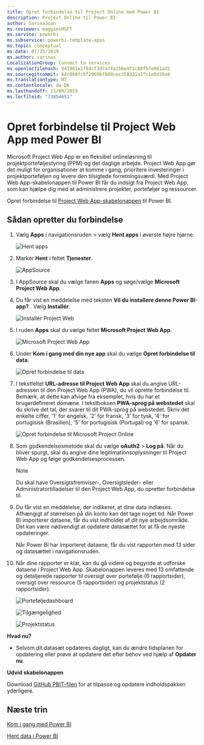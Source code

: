 ```yaml
---
title: Opret forbindelse til Project Online med Power BI
description: Project Online til Power BI
author: SarinaJoan
ms.reviewer: maggiesMSFT
ms.service: powerbi
ms.subservice: powerbi-template-apps
ms.topic: conceptual
ms.date: 07/25/2019
ms.author: sarinas
LocalizationGroup: Connect to services
ms.openlocfilehash: 941981e1f84cf3d7a74a156e4f1c88f57e061ad2
ms.sourcegitcommit: 64c860fcbf2969bf089cec358331a1fc1e0d39a8
ms.translationtype: HT
ms.contentlocale: da-DK
ms.lasthandoff: 11/09/2019
ms.locfileid: "73854651"
---
```

# <a name="connect-to-project-web-app-with-power-bi"></a>Opret forbindelse til Project Web App med Power BI
Microsoft Project Web App er en fleksibel onlineløsning til projektporteføljestyring (PPM) og det daglige arbejde. Project Web App gør det muligt for organisationer at komme i gang, prioritere investeringer i projektporteføljen og levere den tilsigtede forretningsværdi. Med Project Web App-skabelonappen til Power BI får du indsigt fra Project Web App, som kan hjælpe dig med at administrere projekter, porteføljer og ressourcer.

Opret forbindelse til [Project Web App-skabelonappen](https://appsource.microsoft.com/product/power-bi/pbi_msprojectonline.pbi-microsoftprojectwebapp) til Power BI.

## <a name="how-to-connect"></a>Sådan opretter du forbindelse

1. Vælg **Apps** i navigationsruden > vælg **Hent apps** i øverste højre hjørne.

    ![Hent apps](media/service-connect-to-project-online/GetApps.png)

2. Markér **Hent** i feltet **Tjenester**.
   
   ![AppSource](media/service-connect-to-project-online/AppSource.png)
3. I AppSource skal du vælge fanen **Apps** og søge/vælge **Microsoft Project Web App**.
   
4. Du får vist en meddelelse med teksten **Vil du installere denne Power BI-app?** . Vælg **Installér**. 

   ![Installér Project Web](media/service-connect-to-project-online/ProjectTile.png)
5. I ruden **Apps** skal du vælge feltet **Microsoft Project Web App**. 
   
   ![Microsoft Project Web App](media/service-connect-to-project-online/getstarted.png)
6. Under **Kom i gang med din nye app** skal du vælge **Opret forbindelse til data**.
   
   ![Opret forbindelse til data](media/service-connect-to-project-online/mproject.png)
7. I tekstfeltet **URL-adresse til Project Web App** skal du angive URL-adressen til den Project Web App (PWA), du vil oprette forbindelse til.  Bemærk, at dette kan afvige fra eksemplet, hvis du har et brugerdefineret domæne. I tekstboksen **PWA-sprog på webstedet** skal du skrive det tal, der svarer til dit PWA-sprog på webstedet. Skriv det enkelte ciffer, '1' for engelsk, '2' for fransk, '3' for tysk, '4' for portugisisk (Brasilien), '5' for portugisisk (Portugal) og '6' for spansk. 
   
   ![Opret forbindelse til Microsoft Project Online](media/service-connect-to-project-online/params.png)
8. Som godkendelsesmetode skal du vælge **oAuth2** \> **Log på**. Når du bliver spurgt, skal du angive dine legitimationsoplysninger til Project Web App og følge godkendelsesprocessen.

    > [!NOTE]
    > Du skal have Oversigtsfremviser-, Oversigtsleder- eller Administratortilladelser til den Project Web App, du opretter forbindelse til.

9. Du får vist en meddelelse, der indikerer, at dine data indlæses. Afhængigt af størrelsen på din konto kan det tage noget tid. Når Power BI importerer dataene, får du vist indholdet af dit nye arbejdsområde. Det kan være nødvendigt at opdatere datasættet for at få de nyeste opdateringer. 

    Når Power BI har importeret dataene, får du vist rapporten med 13 sider og datasættet i navigationsruden. 

10. Når dine rapporter er klar, kan du gå videre og begynde at udforske dataene i Project Web App. Skabelonappen leveres med 13 omfattende og detaljerede rapporter til oversigt over portefølje (6 rapportsider), oversigt over ressource (5 rapportsider) og projektstatus (2 rapportsider). 

    ![Porteføljedashboard](media/service-connect-to-project-online/report1.png)
   
    ![Tilgængelighed](media/service-connect-to-project-online/report3.png)
   
    ![Projektstatus](media/service-connect-to-project-online/report2.png)

**Hvad nu?**

* Selvom dit datasæt opdateres dagligt, kan du ændre tidsplanen for opdatering eller prøve at opdatere det efter behov ved hjælp af **Opdater nu**.

**Udvid skabelonappen**

Download [GitHub PBIT-filen](https://github.com/OfficeDev/Project-Power-BI-Content-Packs) for at tilpasse og opdatere indholdspakken yderligere.

## <a name="next-steps"></a>Næste trin
[Kom i gang med Power BI](service-get-started.md)

[Hent data i Power BI](service-get-data.md)


